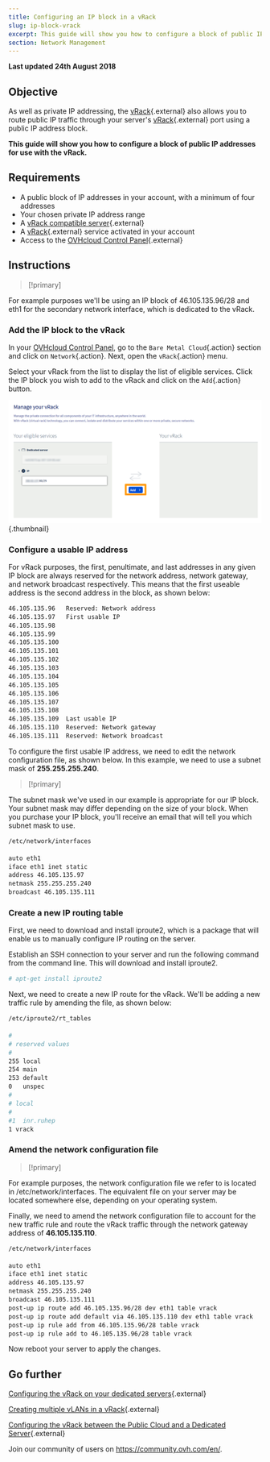 ```yaml
---
title: Configuring an IP block in a vRack
slug: ip-block-vrack
excerpt: This guide will show you how to configure a block of public IP addresses for use with the vRack.
section: Network Management
---
```


**Last updated 24th August 2018**

## Objective

As well as private IP addressing, the [vRack](https://www.ovh.ie/solutions/vrack/){.external} also allows you to route public IP traffic through your server's [vRack](https://www.ovh.ie/solutions/vrack/){.external} port using a public IP address block.

**This guide will show you how to configure a block of public IP addresses for use with the vRack.**

## Requirements

* A public block of IP addresses in your account, with a minimum of four addresses
* Your chosen private IP address range
* A [vRack compatible server](https://www.ovh.ie/dedicated_servers/){.external}
* A [vRack](https://www.ovh.ie/solutions/vrack/){.external} service activated in your account
* Access to the [OVHcloud Control Panel](https://www.ovh.com/auth/?action=gotomanager&from=https://www.ovh.ie/&ovhSubsidiary=ie){.external}

## Instructions

> [!primary]
>
For example purposes we'll be using an IP block of 46.105.135.96/28 and eth1 for the secondary network interface, which is dedicated to the vRack.
>

### Add the IP block to the vRack

In your [OVHcloud Control Panel](https://www.ovh.com/auth/?action=gotomanager&from=https://www.ovh.ie/&ovhSubsidiary=ie), go to the `Bare Metal Cloud`{.action} section and click on `Network`{.action}. Next, open the `vRack`{.action} menu.

Select your vRack from the list to display the list of eligible services. Click the IP block you wish to add to the vRack and click on the `Add`{.action} button.

![vrack](images/addIPblock.png){.thumbnail}

### Configure a usable IP address

For vRack purposes, the first, penultimate, and last addresses in any given IP block are always reserved for the network address, network gateway, and network broadcast respectively. This means that the first useable address is the second address in the block, as shown below:

```sh
46.105.135.96   Reserved: Network address
46.105.135.97   First usable IP
46.105.135.98
46.105.135.99
46.105.135.100
46.105.135.101
46.105.135.102
46.105.135.103
46.105.135.104
46.105.135.105
46.105.135.106
46.105.135.107
46.105.135.108
46.105.135.109  Last usable IP
46.105.135.110  Reserved: Network gateway
46.105.135.111  Reserved: Network broadcast
```

To configure the first usable IP address, we need to edit the network configuration file, as shown below. In this example, we need to use a subnet mask of **255.255.255.240**.

> [!primary]
>
The subnet mask we've used in our example is appropriate for our IP block. Your subnet mask may differ depending on the size of your block. When you purchase your IP block, you'll receive an email that will tell you which subnet mask to use.
>


```sh
/etc/network/interfaces

auto eth1
iface eth1 inet static
address 46.105.135.97
netmask 255.255.255.240
broadcast 46.105.135.111
```
### Create a new IP routing table

First, we need to download and install iproute2, which is a package that will enable us to manually configure IP routing on the server.

Establish an SSH connection to your server and run the following command from the command line. This will download and install iproute2.

```sh
# apt-get install iproute2
```

Next, we need to create a new IP route for the vRack. We'll be adding a new traffic rule by amending the file, as shown below:

```sh
/etc/iproute2/rt_tables

#
# reserved values
#
255	local
254	main
253	default
0	unspec
#
# local
#
#1	inr.ruhep
1 vrack
```

### Amend the network configuration file

> [!primary]
>
For example purposes, the network configuration file we refer to is located in /etc/network/interfaces. The equivalent file on your server may be located somewhere else, depending on your operating system.
>


Finally, we need to amend the network configuration file to account for the new traffic rule and route the vRack traffic through the network gateway address of **46.105.135.110**.

```sh
/etc/network/interfaces

auto eth1
iface eth1 inet static
address 46.105.135.97
netmask 255.255.255.240
broadcast 46.105.135.111
post-up ip route add 46.105.135.96/28 dev eth1 table vrack
post-up ip route add default via 46.105.135.110 dev eth1 table vrack
post-up ip rule add from 46.105.135.96/28 table vrack
post-up ip rule add to 46.105.135.96/28 table vrack
```

Now reboot your server to apply the changes.

## Go further

[Configuring the vRack on your dedicated servers](https://docs.ovh.com/ie/en/dedicated/configuring-vrack-on-dedicated-servers/){.external}

[Creating multiple vLANs in a vRack](https://docs.ovh.com/ie/en/dedicated/multiple-vlans/){.external}

[Configuring the vRack between the Public Cloud and a Dedicated Server](https://docs.ovh.com/ie/en/dedicated/vrack-pci-ds/){.external}

Join our community of users on <https://community.ovh.com/en/>.